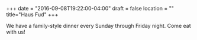 +++
date = "2016-09-08T19:22:00-04:00"
draft = false
location = ""
title="Haus Fud"
+++

We have a family-style dinner every Sunday through Friday night. Come eat with us!
